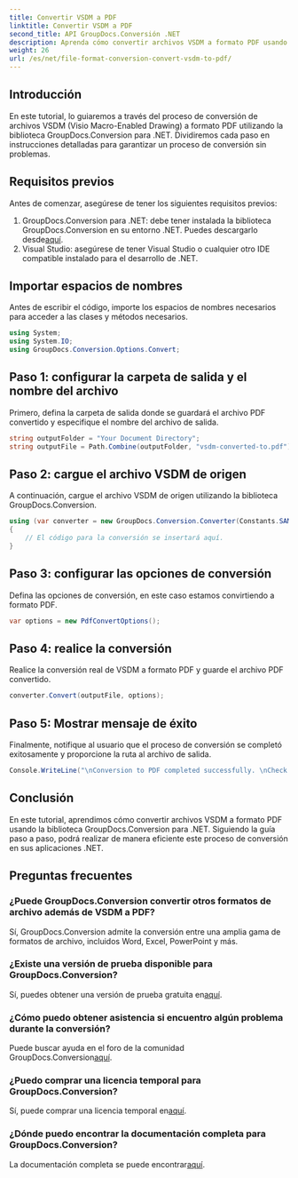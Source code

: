 ```yaml
---
title: Convertir VSDM a PDF
linktitle: Convertir VSDM a PDF
second_title: API GroupDocs.Conversión .NET
description: Aprenda cómo convertir archivos VSDM a formato PDF usando GroupDocs.Conversion para .NET. Siga nuestra guía paso a paso para una conversión perfecta.
weight: 26
url: /es/net/file-format-conversion-convert-vsdm-to-pdf/
---
```

## Introducción
En este tutorial, lo guiaremos a través del proceso de conversión de archivos VSDM (Visio Macro-Enabled Drawing) a formato PDF utilizando la biblioteca GroupDocs.Conversion para .NET. Dividiremos cada paso en instrucciones detalladas para garantizar un proceso de conversión sin problemas.
## Requisitos previos
Antes de comenzar, asegúrese de tener los siguientes requisitos previos:
1.  GroupDocs.Conversion para .NET: debe tener instalada la biblioteca GroupDocs.Conversion en su entorno .NET. Puedes descargarlo desde[aquí](https://releases.groupdocs.com/conversion/net/).
2. Visual Studio: asegúrese de tener Visual Studio o cualquier otro IDE compatible instalado para el desarrollo de .NET.

## Importar espacios de nombres
Antes de escribir el código, importe los espacios de nombres necesarios para acceder a las clases y métodos necesarios.
```csharp
using System;
using System.IO;
using GroupDocs.Conversion.Options.Convert;
```
## Paso 1: configurar la carpeta de salida y el nombre del archivo
Primero, defina la carpeta de salida donde se guardará el archivo PDF convertido y especifique el nombre del archivo de salida.
```csharp
string outputFolder = "Your Document Directory";
string outputFile = Path.Combine(outputFolder, "vsdm-converted-to.pdf");
```
## Paso 2: cargue el archivo VSDM de origen
A continuación, cargue el archivo VSDM de origen utilizando la biblioteca GroupDocs.Conversion.
```csharp
using (var converter = new GroupDocs.Conversion.Converter(Constants.SAMPLE_VSDM))
{
    // El código para la conversión se insertará aquí.
}
```
## Paso 3: configurar las opciones de conversión
Defina las opciones de conversión, en este caso estamos convirtiendo a formato PDF.
```csharp
var options = new PdfConvertOptions();
```
## Paso 4: realice la conversión
Realice la conversión real de VSDM a formato PDF y guarde el archivo PDF convertido.
```csharp
converter.Convert(outputFile, options);
```
## Paso 5: Mostrar mensaje de éxito
Finalmente, notifique al usuario que el proceso de conversión se completó exitosamente y proporcione la ruta al archivo de salida.
```csharp
Console.WriteLine("\nConversion to PDF completed successfully. \nCheck output in {0}", outputFolder);
```

## Conclusión
En este tutorial, aprendimos cómo convertir archivos VSDM a formato PDF usando la biblioteca GroupDocs.Conversion para .NET. Siguiendo la guía paso a paso, podrá realizar de manera eficiente este proceso de conversión en sus aplicaciones .NET.
## Preguntas frecuentes
### ¿Puede GroupDocs.Conversion convertir otros formatos de archivo además de VSDM a PDF?
Sí, GroupDocs.Conversion admite la conversión entre una amplia gama de formatos de archivo, incluidos Word, Excel, PowerPoint y más.
### ¿Existe una versión de prueba disponible para GroupDocs.Conversion?
 Sí, puedes obtener una versión de prueba gratuita en[aquí](https://releases.groupdocs.com/).
### ¿Cómo puedo obtener asistencia si encuentro algún problema durante la conversión?
 Puede buscar ayuda en el foro de la comunidad GroupDocs.Conversion[aquí](https://forum.groupdocs.com/c/conversion/11).
### ¿Puedo comprar una licencia temporal para GroupDocs.Conversion?
 Sí, puede comprar una licencia temporal en[aquí](https://purchase.groupdocs.com/temporary-license/).
### ¿Dónde puedo encontrar la documentación completa para GroupDocs.Conversion?
 La documentación completa se puede encontrar[aquí](https://tutorials.groupdocs.com/conversion/net/).
